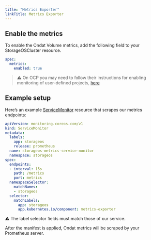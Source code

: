 ```yaml
---
title: "Metrics Exporter"
linkTitle: Metrics Exporter
---
```


## Enable the metrics

To enable the Ondat Volume metrics, add the following field to your StorageOSCluster resource.

```yaml
spec:
  metrics:
    enabled: true
```

> ⚠️ On OCP you may need to follow their instructions for enabling monitoring of user-defined projects, [here](https://docs.openshift.com/container-platform/4.8/monitoring/enabling-monitoring-for-user-defined-projects.html)

## Example setup

Here’s an example [ServiceMonitor](https://prometheus-operator.dev/docs/operator/design/#servicemonitor) resource that scrapes our metrics endpoints:

```yaml
apiVersion: monitoring.coreos.com/v1
kind: ServiceMonitor
metadata:
  labels:
    app: storageos
    release: prometheus
  name: storageos-metrics-service-monitor
  namespace: storageos
spec:
  endpoints:
  - interval: 15s
    path: /metrics
    port: metrics
  namespaceSelector:
    matchNames:
    - storageos
  selector:
    matchLabels:
      app: storageos
      app.kubernetes.io/component: metrics-exporter
```

⚠️ The label selector fields must match those of our service.

After the manifest is applied, Ondat metrics will be scraped by your Prometheus server.

